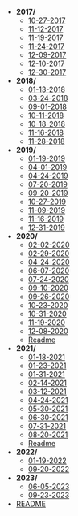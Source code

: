 - **2017/**
  - [10-27-2017](2017/10-27-2017.md)
  - [11-12-2017](2017/11-12-2017.md)
  - [11-19-2017](2017/11-19-2017.md)
  - [11-24-2017](2017/11-24-2017.md)
  - [12-09-2017](2017/12-09-2017.md)
  - [12-10-2017](2017/12-10-2017.md)
  - [12-30-2017](2017/12-30-2017.md)
- **2018/**
  - [01-13-2018](2018/01-13-2018.md)
  - [03-24-2018](2018/03-24-2018.md)
  - [09-01-2018](2018/09-01-2018.md)
  - [10-11-2018](2018/10-11-2018.md)
  - [10-18-2018](2018/10-18-2018.md)
  - [11-16-2018](2018/11-16-2018.md)
  - [11-28-2018](2018/11-28-2018.md)
- **2019/**
  - [01-19-2019](2019/01-19-2019.md)
  - [04-01-2019](2019/04-01-2019.md)
  - [04-24-2019](2019/04-24-2019.md)
  - [07-20-2019](2019/07-20-2019.md)
  - [09-20-2019](2019/09-20-2019.md)
  - [10-27-2019](2019/10-27-2019.md)
  - [11-09-2019](2019/11-09-2019.md)
  - [11-16-2019](2019/11-16-2019.md)
  - [12-31-2019](2019/12-31-2019.md)
- **2020/**
  - [02-02-2020](2020/02-02-2020.md)
  - [02-29-2020](2020/02-29-2020.md)
  - [04-24-2020](2020/04-24-2020.md)
  - [06-07-2020](2020/06-07-2020.md)
  - [07-24-2020](2020/07-24-2020.md)
  - [09-10-2020](2020/09-10-2020.md)
  - [09-26-2020](2020/09-26-2020.md)
  - [10-23-2020](2020/10-23-2020.md)
  - [10-31-2020](2020/10-31-2020.md)
  - [11-19-2020](2020/11-19-2020.md)
  - [12-08-2020](2020/12-08-2020.md)
  - [Readme](2020/Readme.md)
- **2021/**
  - [01-18-2021](2021/01-18-2021.md)
  - [01-23-2021](2021/01-23-2021.md)
  - [01-31-2021](2021/01-31-2021.md)
  - [02-14-2021](2021/02-14-2021.md)
  - [03-12-2021](2021/03-12-2021.md)
  - [04-24-2021](2021/04-24-2021.md)
  - [05-30-2021](2021/05-30-2021.md)
  - [06-30-2021](2021/06-30-2021.md)
  - [07-31-2021](2021/07-31-2021.md)
  - [08-20-2021](2021/08-20-2021.md)
  - [Readme](2021/Readme.md)
- **2022/**
  - [01-19-2022](2022/01-19-2022.md)
  - [09-20-2022](2022/09-20-2022.md)
- **2023/**
  - [06-05-2023](2023/06-05-2023.md)
  - [09-23-2023](2023/09-23-2023.md)
- [README](README.md)

